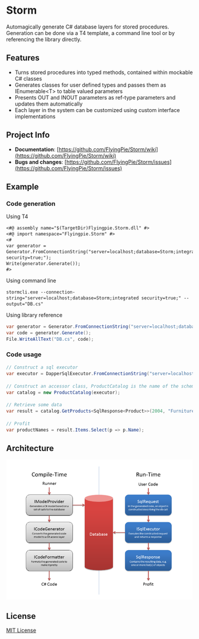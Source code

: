 # Storm

Automagically generate C# database layers for stored procedures. Generation can be done via a T4 template, a command line tool or by referencing the library directly.

## Features

* Turns stored procedures into typed methods, contained within mockable C# classes
* Generates classes for user defined types and passes them as IEnumerable&lt;T&gt; to table valued parameters
* Presents OUT and INOUT parameters as ref-type parameters and updates them automatically
* Each layer in the system can be customized using custom interface implementations

## Project Info

* **Documentation**: [https://github.com/FlyingPie/Storm/wiki](https://github.com/FlyingPie/Storm/wiki)
* **Bugs and changes**: [https://github.com/FlyingPie/Storm/issues](https://github.com/FlyingPie/Storm/issues)

## Example

### Code generation

Using T4

```
<#@ assembly name="$(TargetDir)Flyingpie.Storm.dll" #>
<#@ import namespace="Flyingpie.Storm" #>
<#
var generator = Generator.FromConnectionString("server=localhost;database=Storm;integrated security=true;");
Write(generator.Generate());
#>
```

Using command line

```
stormcli.exe --connection-string="server=localhost;database=Storm;integrated security=true;" --output="DB.cs"
```

Using library reference

```csharp
var generator = Generator.FromConnectionString("server=localhost;database=Storm;integrated security=true;");
var code = generator.Generate();
File.WriteAllText("DB.cs", code);
```

### Code usage

```csharp
// Construct a sql executor
var executor = DapperSqlExecutor.FromConnectionString("server=localhost;database=Storm;integrated security=true;");

// Construct an accessor class, ProductCatalog is the name of the schema
var catalog = new ProductCatalog(executor);

// Retrieve some data
var result = catalog.GetProducts<SqlResponse<Product>>(2004, "Furniture", null);

// Profit
var productNames = result.Items.Select(p => p.Name);
```

## Architecture

![alt tag](/Docs/Storm_Architecture.png)

## License

[MIT License](https://github.com/FlyingPie/Storm/blob/master/LICENSE)